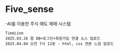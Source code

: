 # Five_sense
-AI를 이용한 주식 매도 매매 시스템

~~~
TimeLine
2025.03.26 쯤 DB+로그인+회원가입 연결 소스 업로드
2025.04.04 오전 7시 12분 - html, css 견본 느낌 업로드

~~~
